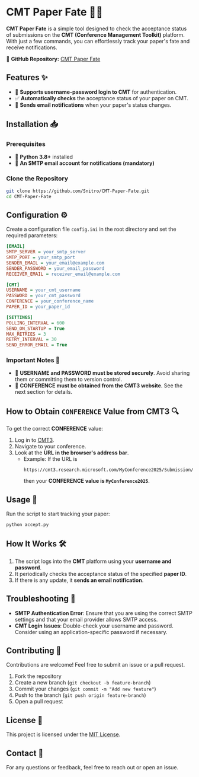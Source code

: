 # CMT Paper Fate 🚀📄

**CMT Paper Fate** is a simple tool designed to check the acceptance status of submissions on the **CMT (Conference Management Toolkit)** platform. With just a few commands, you can effortlessly track your paper's fate and receive notifications.

📌 **GitHub Repository:** [CMT Paper Fate](https://github.com/Snitro/CMT-Paper-Fate.git)

## Features ✨
- 🔑 **Supports username-password login to CMT** for authentication.
- ✅ **Automatically checks** the acceptance status of your paper on CMT.
- 📧 **Sends email notifications** when your paper's status changes.

## Installation 📥

### Prerequisites
- 🐍 **Python 3.8+** installed
- 📧 **An SMTP email account for notifications (mandatory)**

### Clone the Repository
```sh
git clone https://github.com/Snitro/CMT-Paper-Fate.git
cd CMT-Paper-Fate
```

## Configuration ⚙️

Create a configuration file `config.ini` in the root directory and set the required parameters:

```ini
[EMAIL]
SMTP_SERVER = your_smtp_server
SMTP_PORT = your_smtp_port
SENDER_EMAIL = your_email@example.com
SENDER_PASSWORD = your_email_password
RECEIVER_EMAIL = receiver_email@example.com

[CMT]
USERNAME = your_cmt_username
PASSWORD = your_cmt_password
CONFERENCE = your_conference_name
PAPER_ID = your_paper_id

[SETTINGS]
POLLING_INTERVAL = 600
SEND_ON_STARTUP = True
MAX_RETRIES = 3
RETRY_INTERVAL = 30
SEND_ERROR_EMAIL = True
```

### Important Notes 🚨
- 🔐 **USERNAME and PASSWORD must be stored securely**. Avoid sharing them or committing them to version control.
- 🔗 **CONFERENCE must be obtained from the CMT3 website**. See the next section for details.

## How to Obtain `CONFERENCE` Value from CMT3 🔍

To get the correct **CONFERENCE** value:
1. Log in to [CMT3](https://cmt3.research.microsoft.com/).
2. Navigate to your conference.
3. Look at the **URL in the browser's address bar**.  
   - Example: If the URL is  
     ```
     https://cmt3.research.microsoft.com/MyConference2025/Submission/Index
     ```
     then your **CONFERENCE value is `MyConference2025`**.

## Usage 🚀

Run the script to start tracking your paper:
```sh
python accept.py
```

## How It Works 🛠️
1. The script logs into the **CMT** platform using your **username and password**.
2. It periodically checks the acceptance status of the specified **paper ID**.
3. If there is any update, it **sends an email notification**.

## Troubleshooting 🐞

- **SMTP Authentication Error**: Ensure that you are using the correct SMTP settings and that your email provider allows SMTP access.
- **CMT Login Issues**: Double-check your username and password. Consider using an application-specific password if necessary.

## Contributing 🤝
Contributions are welcome! Feel free to submit an issue or a pull request.

1. Fork the repository
2. Create a new branch (`git checkout -b feature-branch`)
3. Commit your changes (`git commit -m "Add new feature"`)
4. Push to the branch (`git push origin feature-branch`)
5. Open a pull request

## License 📜
This project is licensed under the [MIT License](LICENSE).

## Contact 📩
For any questions or feedback, feel free to reach out or open an issue.
